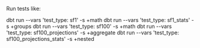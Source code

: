 Run tests like:

dbt run --vars 'test_type: sf1' -s +math
dbt run --vars 'test_type: sf1_stats' -s +groups
dbt run --vars 'test_type: sf100' -s +math
dbt run --vars 'test_type: sf100_projections' -s +aggregate
dbt run --vars 'test_type: sf100_projections_stats' -s +nested

